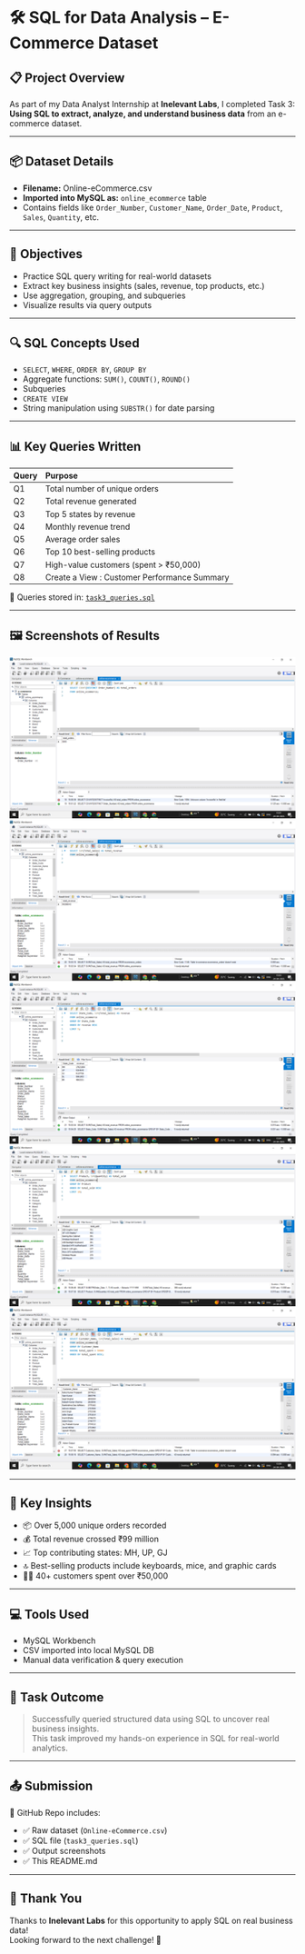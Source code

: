 # 🛠️ SQL for Data Analysis – E-Commerce Dataset

## 📋 Project Overview
As part of my Data Analyst Internship at **Inelevant Labs**, I completed Task 3:  
**Using SQL to extract, analyze, and understand business data** from an e-commerce dataset.

---

## 📦 Dataset Details
- **Filename:** Online-eCommerce.csv
- **Imported into MySQL as:** `online_ecommerce` table
- Contains fields like `Order_Number`, `Customer_Name`, `Order_Date`, `Product`, `Sales`, `Quantity`, etc.

---

## 🧠 Objectives
- Practice SQL query writing for real-world datasets
- Extract key business insights (sales, revenue, top products, etc.)
- Use aggregation, grouping, and subqueries
- Visualize results via query outputs

---

## 🔍 SQL Concepts Used
- `SELECT`, `WHERE`, `ORDER BY`, `GROUP BY`
- Aggregate functions: `SUM()`, `COUNT()`, `ROUND()`
- Subqueries
- `CREATE VIEW`
- String manipulation using `SUBSTR()` for date parsing

---

## 📊 Key Queries Written
| Query | Purpose |
|:------|:--------|
| Q1 | Total number of unique orders |
| Q2 | Total revenue generated |
| Q3 | Top 5 states by revenue |
| Q4 | Monthly revenue trend |
| Q5 | Average order sales |
| Q6 | Top 10 best-selling products |
| Q7 | High-value customers (spent > ₹50,000) |
| Q8 | Create a View : Customer Performance Summary |

📂 Queries stored in: [`task3_queries.sql`](./task3_queries.sql)

---

## 🖼️ Screenshots of Results
![Query 1](./Query%201.png)  
![Query 2](./Query%202.png)  
![Query 3](./Query%203.png)  
![Query 6](./Query%206.png)  
![Query 7](./Query%207.png)  

---

## 🧾 Key Insights
- 📦 Over 5,000 unique orders recorded
- 💰 Total revenue crossed ₹99 million
- 📈 Top contributing states: MH, UP, GJ
- 🔝 Best-selling products include keyboards, mice, and graphic cards
- 🙋‍♂️ 40+ customers spent over ₹50,000

---

## 💻 Tools Used
- MySQL Workbench
- CSV imported into local MySQL DB
- Manual data verification & query execution

---

## 📌 Task Outcome
> Successfully queried structured data using SQL to uncover real business insights.  
> This task improved my hands-on experience in SQL for real-world analytics.

---

## 📤 Submission
📂 GitHub Repo includes:
- ✅ Raw dataset (`Online-eCommerce.csv`)
- ✅ SQL file (`task3_queries.sql`)
- ✅ Output screenshots
- ✅ This README.md

---

## 🙏 Thank You
Thanks to **Inelevant Labs** for this opportunity to apply SQL on real business data!  
Looking forward to the next challenge! 🚀
